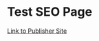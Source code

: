 # Test SEO Page

<a href="http://ct-approved-business.s3-website-us-east-1.amazonaws.com/site.html">Link to Publisher Site</a>
